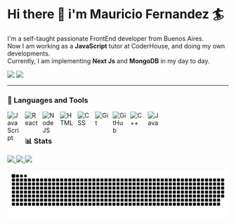 # Hi there 👋 i'm Mauricio Fernandez 🏄‍

I'm a self-taught passionate FrontEnd developer from Buenos Aires. <br />
Now I am working as a <strong>JavaScript</strong> tutor at CoderHouse, and doing my own developments. <br />
Currently, I am implementing <strong>Next Js</strong> and <strong>MongoDB</strong> in my day to day. <br />

<a href="https://www.linkedin.com/in/mauriciofernandezdev/" target="_blank"><img src="https://img.shields.io/badge/-LinkedIn-%230077B5?style=for-the-badge&logo=linkedin&logoColor=white" target="_blank"></a> 
  <a href = "mailto:maufernandezdev@gmail.com"><img src="https://img.shields.io/badge/-Gmail-%23333?style=for-the-badge&logo=gmail&logoColor=white" target="_blank"></a>
  
---

### 🧰 Languages and Tools

<img align="left" alt="JavaScript" width="30px" style="padding-right:10px;" src="https://cdn.jsdelivr.net/gh/devicons/devicon/icons/javascript/javascript-plain.svg" />
<img align="left" alt="React" width="30px" style="padding-right:10px;" src="https://cdn.jsdelivr.net/gh/devicons/devicon/icons/react/react-original.svg" />
<img align="left" alt="NodeJS" width="30px" style="padding-right:10px;" src="https://cdn.jsdelivr.net/gh/devicons/devicon/icons/nodejs/nodejs-original.svg" />
<img align="left" alt="HTML" width="30px" style="padding-right:10px;" src="https://cdn.jsdelivr.net/gh/devicons/devicon/icons/html5/html5-plain.svg" />
<img align="left" alt="CSS" width="30px" style="padding-right:10px;" src="https://cdn.jsdelivr.net/gh/devicons/devicon/icons/css3/css3-plain.svg" />
<img align="left" alt="Git" width="30px" style="padding-right:10px;" src="https://cdn.jsdelivr.net/gh/devicons/devicon/icons/git/git-original.svg" />
<img align="left" alt="GitHub" width="30px" style="padding-right:10px;" src="https://cdn.jsdelivr.net/gh/devicons/devicon/icons/github/github-original.svg" />
<img align="left" alt="C++" width="30px" style="padding-right:10px;" src="https://cdn.jsdelivr.net/gh/devicons/devicon/icons/cplusplus/cplusplus-line.svg" />
<img align="left" alt="Java" width="30px" style="padding-right:10px;" src="https://cdn.jsdelivr.net/gh/devicons/devicon/icons/java/java-original.svg"/>

<br />

#

### 📊 Stats

<div align="left">
  <a href="https://github.com/maufernandezdev">
      <img height="180em" src="https://github-readme-stats.vercel.app/api?username=maufernandezdev&show_icons=true&theme=transparent" />
      <img height="180em" src="https://github-readme-stats.vercel.app/api?username=maufernandezdev&theme=transparent"/>
      <img height="180em" src="https://github-readme-stats.vercel.app/api/top-langs/?username=maufernandezdev&&layout=compact&langs_count=7&theme=transparent"/>
</div>
  
![Snake animation](https://github.com/maufernandezdev/maufernandezdev/blob/output/github-contribution-grid-snake.svg)
